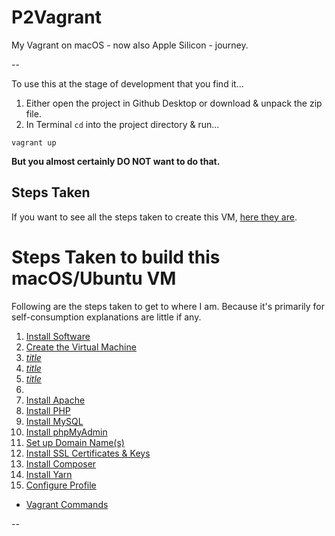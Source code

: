 # P2Vagrant

My Vagrant on macOS - now also Apple Silicon - journey.

--

To use this at the stage of development that you find it...

1. Either open the project in Github Desktop or download & unpack the zip file.
2. In Terminal `cd` into the project directory & run...

```
vagrant up
```

**But you almost certainly DO NOT want to do that.**

## Steps Taken

If you want to see all the steps taken to create this VM, [here they are](./docs/00_Steps.md).

# <a id="steps"></a> Steps Taken to build this macOS/Ubuntu VM

Following are the steps taken to get to where I am. Because it's primarily for self-consumption explanations are little if any.

1. [Install Software](./docs/01_Install_Software.md)
2. [Create the Virtual Machine](./docs/02_Virtual_Machine.md)
3. [_title_](./docs/_file_.md)
4. [_title_](./docs/_file_.md)
5. [_title_](./docs/_file_.md)
6. 
7. [Install Apache](./docs/02_Apache.md)
8. [Install PHP](./docs/03_PHP.md)
9. [Install MySQL](./docs/04_MySQL.md)
10. [Install phpMyAdmin](./docs/05_phpMyAdmin.md)
11. [Set up Domain Name(s)](./docs/06_Domain_Names.md)
12. [Install SSL Certificates & Keys](./docs/07_SSL.md)
13. [Install Composer](./docs/08_Composer.md)
14. [Install Yarn](./docs/09_Yarn.md)
15. [Configure Profile](./docs/10_Profile.md)

* [Vagrant Commands](./docs/Commands.md)

--
